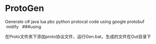 # ProtoGen
  Generate c# java lua pbc python protocal code using google protobuf 
  midify 
  
 ###using
 
 在Proto文件夹下添加proto协议文件，运行Gen.bat，生成的文件在Out目录下
